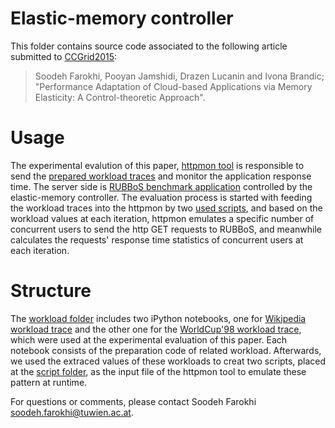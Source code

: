 Elastic-memory controller
=================================================

This folder contains source code associated to the following article submitted to [CCGrid2015](http://cloud.siat.ac.cn/ccgrid2015/): 
> Soodeh Farokhi, Pooyan Jamshidi, Drazen Lucanin and Ivona Brandic; "Performance Adaptation of Cloud-based Applications via Memory Elasticity: A Control-theoretic Approach". 

Usage 
================================================
The experimental evalution of this paper, [httpmon tool](https://github.com/cloud-control/httpmon) is responsible to send the [prepared workload traces](https://github.com/Soodeh/CCGrid2015/tree/master/Workloads) and monitor the application response time. The server side is [RUBBoS benchmark application](https://github.com/cristiklein/brownout/tree/rubbos-icse2014/PHP) controlled by the elastic-memory controller. 
The evaluation process is started with feeding the workload traces into the httpmon by two [used scripts](https://github.com/Soodeh/CCGrid2015/tree/master/httpmon-scripts), and based on the workload values at each iteration, httpmon emulates a specific number of concurrent users to send the http GET requests to RUBBoS, and meanwhile calculates the requests' response time statistics of concurrent users at each iteration. 

Structure
================================================
The [workload folder](https://github.com/Soodeh/CCGrid2015/tree/master/Workloads) includes two iPython notebooks, one for [Wikipedia workload trace](https://github.com/Soodeh/CCGrid2015/blob/master/Workloads/user_profiles.wikipedia-soodeh.ipynb) and the other one for the [WorldCup'98 workload trace](https://github.com/Soodeh/CCGrid2015/blob/master/Workloads/user_profiles.worldcup-soodeh.ipynb), which were used at the experimental evaluation of this paper. Each notebook consists of the preparation code of related workload. Afterwards, we used the extraced values of these workloads to creat two scripts, placed at the [script folder](https://github.com/Soodeh/CCGrid2015/tree/master/httpmon-scripts), as the input file of the httpmon tool to emulate these pattern at runtime.

For questions or comments, please contact Soodeh Farokhi <soodeh.farokhi@tuwien.ac.at>.
